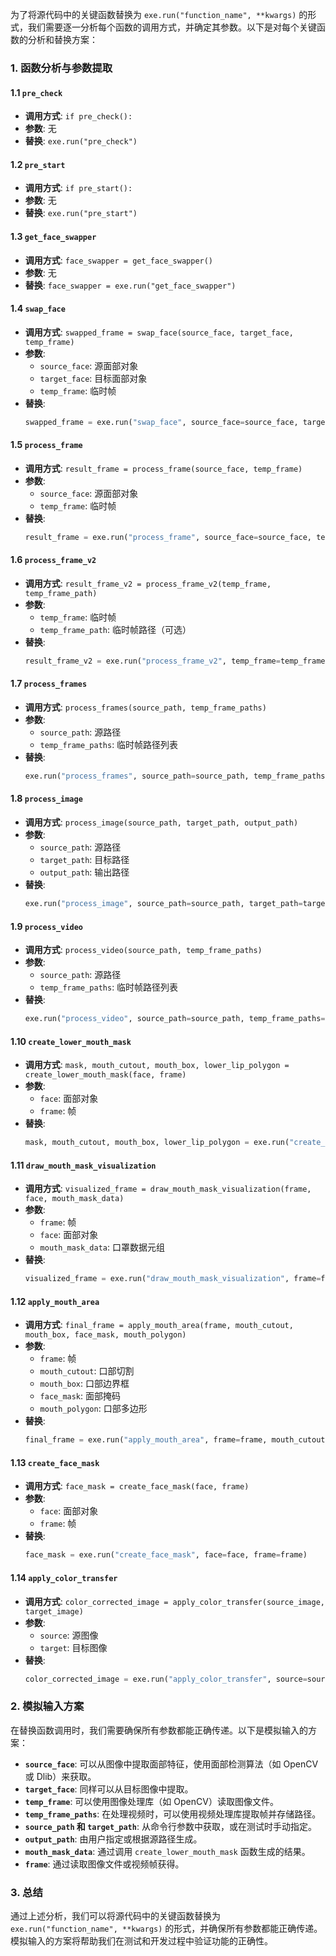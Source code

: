 为了将源代码中的关键函数替换为 `exe.run("function_name", **kwargs)` 的形式，我们需要逐一分析每个函数的调用方式，并确定其参数。以下是对每个关键函数的分析和替换方案：

### 1. 函数分析与参数提取

#### 1.1 `pre_check`
- **调用方式**: `if pre_check():`
- **参数**: 无
- **替换**: `exe.run("pre_check")`

#### 1.2 `pre_start`
- **调用方式**: `if pre_start():`
- **参数**: 无
- **替换**: `exe.run("pre_start")`

#### 1.3 `get_face_swapper`
- **调用方式**: `face_swapper = get_face_swapper()`
- **参数**: 无
- **替换**: `face_swapper = exe.run("get_face_swapper")`

#### 1.4 `swap_face`
- **调用方式**: `swapped_frame = swap_face(source_face, target_face, temp_frame)`
- **参数**: 
  - `source_face`: 源面部对象
  - `target_face`: 目标面部对象
  - `temp_frame`: 临时帧
- **替换**: 
  ```python
  swapped_frame = exe.run("swap_face", source_face=source_face, target_face=target_face, temp_frame=temp_frame)
  ```

#### 1.5 `process_frame`
- **调用方式**: `result_frame = process_frame(source_face, temp_frame)`
- **参数**: 
  - `source_face`: 源面部对象
  - `temp_frame`: 临时帧
- **替换**: 
  ```python
  result_frame = exe.run("process_frame", source_face=source_face, temp_frame=temp_frame)
  ```

#### 1.6 `process_frame_v2`
- **调用方式**: `result_frame_v2 = process_frame_v2(temp_frame, temp_frame_path)`
- **参数**: 
  - `temp_frame`: 临时帧
  - `temp_frame_path`: 临时帧路径（可选）
- **替换**: 
  ```python
  result_frame_v2 = exe.run("process_frame_v2", temp_frame=temp_frame, temp_frame_path=temp_frame_path)
  ```

#### 1.7 `process_frames`
- **调用方式**: `process_frames(source_path, temp_frame_paths)`
- **参数**: 
  - `source_path`: 源路径
  - `temp_frame_paths`: 临时帧路径列表
- **替换**: 
  ```python
  exe.run("process_frames", source_path=source_path, temp_frame_paths=temp_frame_paths)
  ```

#### 1.8 `process_image`
- **调用方式**: `process_image(source_path, target_path, output_path)`
- **参数**: 
  - `source_path`: 源路径
  - `target_path`: 目标路径
  - `output_path`: 输出路径
- **替换**: 
  ```python
  exe.run("process_image", source_path=source_path, target_path=target_path, output_path=output_path)
  ```

#### 1.9 `process_video`
- **调用方式**: `process_video(source_path, temp_frame_paths)`
- **参数**: 
  - `source_path`: 源路径
  - `temp_frame_paths`: 临时帧路径列表
- **替换**: 
  ```python
  exe.run("process_video", source_path=source_path, temp_frame_paths=temp_frame_paths)
  ```

#### 1.10 `create_lower_mouth_mask`
- **调用方式**: `mask, mouth_cutout, mouth_box, lower_lip_polygon = create_lower_mouth_mask(face, frame)`
- **参数**: 
  - `face`: 面部对象
  - `frame`: 帧
- **替换**: 
  ```python
  mask, mouth_cutout, mouth_box, lower_lip_polygon = exe.run("create_lower_mouth_mask", face=face, frame=frame)
  ```

#### 1.11 `draw_mouth_mask_visualization`
- **调用方式**: `visualized_frame = draw_mouth_mask_visualization(frame, face, mouth_mask_data)`
- **参数**: 
  - `frame`: 帧
  - `face`: 面部对象
  - `mouth_mask_data`: 口罩数据元组
- **替换**: 
  ```python
  visualized_frame = exe.run("draw_mouth_mask_visualization", frame=frame, face=face, mouth_mask_data=mouth_mask_data)
  ```

#### 1.12 `apply_mouth_area`
- **调用方式**: `final_frame = apply_mouth_area(frame, mouth_cutout, mouth_box, face_mask, mouth_polygon)`
- **参数**: 
  - `frame`: 帧
  - `mouth_cutout`: 口部切割
  - `mouth_box`: 口部边界框
  - `face_mask`: 面部掩码
  - `mouth_polygon`: 口部多边形
- **替换**: 
  ```python
  final_frame = exe.run("apply_mouth_area", frame=frame, mouth_cutout=mouth_cutout, mouth_box=mouth_box, face_mask=face_mask, mouth_polygon=mouth_polygon)
  ```

#### 1.13 `create_face_mask`
- **调用方式**: `face_mask = create_face_mask(face, frame)`
- **参数**: 
  - `face`: 面部对象
  - `frame`: 帧
- **替换**: 
  ```python
  face_mask = exe.run("create_face_mask", face=face, frame=frame)
  ```

#### 1.14 `apply_color_transfer`
- **调用方式**: `color_corrected_image = apply_color_transfer(source_image, target_image)`
- **参数**: 
  - `source`: 源图像
  - `target`: 目标图像
- **替换**: 
  ```python
  color_corrected_image = exe.run("apply_color_transfer", source=source_image, target=target_image)
  ```

### 2. 模拟输入方案

在替换函数调用时，我们需要确保所有参数都能正确传递。以下是模拟输入的方案：

- **`source_face`**: 可以从图像中提取面部特征，使用面部检测算法（如 OpenCV 或 Dlib）来获取。
- **`target_face`**: 同样可以从目标图像中提取。
- **`temp_frame`**: 可以使用图像处理库（如 OpenCV）读取图像文件。
- **`temp_frame_paths`**: 在处理视频时，可以使用视频处理库提取帧并存储路径。
- **`source_path` 和 `target_path`**: 从命令行参数中获取，或在测试时手动指定。
- **`output_path`**: 由用户指定或根据源路径生成。
- **`mouth_mask_data`**: 通过调用 `create_lower_mouth_mask` 函数生成的结果。
- **`frame`**: 通过读取图像文件或视频帧获得。

### 3. 总结

通过上述分析，我们可以将源代码中的关键函数替换为 `exe.run("function_name", **kwargs)` 的形式，并确保所有参数都能正确传递。模拟输入的方案将帮助我们在测试和开发过程中验证功能的正确性。